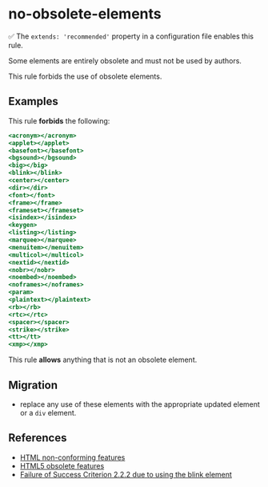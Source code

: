 # no-obsolete-elements

✅ The `extends: 'recommended'` property in a configuration file enables this rule.

Some elements are entirely obsolete and must not be used by authors.

This rule forbids the use of obsolete elements.

## Examples

This rule **forbids** the following:

```hbs
<acronym></acronym>
<applet></applet>
<basefont></basefont>
<bgsound></bgsound>
<big></big>
<blink></blink>
<center></center>
<dir></dir>
<font></font>
<frame></frame>
<frameset></frameset>
<isindex></isindex>
<keygen>
<listing></listing>
<marquee></marquee>
<menuitem></menuitem>
<multicol></multicol>
<nextid></nextid>
<nobr></nobr>
<noembed></noembed>
<noframes></noframes>
<param>
<plaintext></plaintext>
<rb></rb>
<rtc></rtc>
<spacer></spacer>
<strike></strike>
<tt></tt>
<xmp></xmp>
```

This rule **allows** anything that is not an obsolete element.

## Migration

* replace any use of these elements with the appropriate updated element or a `div` element.

## References

* [HTML non-conforming features](https://html.spec.whatwg.org/multipage/obsolete.html#non-conforming-features)
* [HTML5 obsolete features](https://dev.w3.org/html5/spec-LC/obsolete.html)
* [Failure of Success Criterion 2.2.2 due to using the blink element](https://www.w3.org/TR/WCAG20-TECHS/failures.html#F47)
